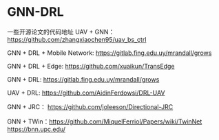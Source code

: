 # GNN-DRL
一些开源论文的代码地址
UAV + GNN：https://github.com/zhangxiaochen95/uav_bs_ctrl

GNN + DRL + Mobile Network: https://gitlab.fing.edu.uy/mrandall/grows

GNN + DRL + Edge: https://github.com/xuaikun/TransEdge

GNN + DRL: https://gitlab.fing.edu.uy/mrandall/grows

UAV + DRL:  https://github.com/AidinFerdowsi/DRL-UAV

GNN + JRC： https://github.com/joleeson/Directional-JRC

GNN + TWin：https://github.com/MiquelFerriol/Papers/wiki/TwinNet
https://bnn.upc.edu/
